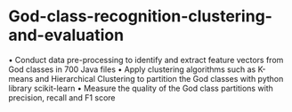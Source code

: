 # God-class-recognition-clustering-and-evaluation

•	Conduct data pre-processing to identify and extract feature vectors from God classes in 700 Java files
•	Apply clustering algorithms such as K-means and Hierarchical Clustering to partition the God classes with python library scikit-learn
•	Measure the quality of the God class partitions with precision, recall and F1 score

